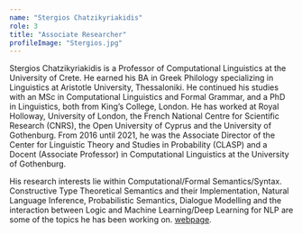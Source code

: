 ```yaml
---
name: "Stergios Chatzikyriakidis"
role: 3 
title: "Associate Researcher"
profileImage: "Stergios.jpg"
---
```

Stergios Chatzikyriakidis is a Professor of Computational Linguistics at the University of Crete. He earned his BA in Greek Philology specializing in Linguistics at Aristotle University, Thessaloniki. He continued his studies with an MSc in Computational Linguistics and Formal Grammar, and a PhD in Linguistics, both from King’s College, London. He has worked at Royal Holloway, University of London, the French National Centre for Scientific Research (CNRS), the Open University of Cyprus and the University of Gothenburg. From 2016 until 2021, he was the Associate Director of the Center for Linguistic Theory and Studies in Probability (CLASP) and a Docent (Associate Professor) in Computational Linguistics at the University of Gothenburg.

His research interests lie within Computational/Formal Semantics/Syntax. Constructive Type Theoretical Semantics and their Implementation, Natural Language Inference, Probabilistic Semantics, Dialogue Modelling and the interaction between Logic and Machine Learning/Deep Learning for NLP are some of the topics he has been working on. [webpage](https://www.stergioschatzikyriakidis.com/).
